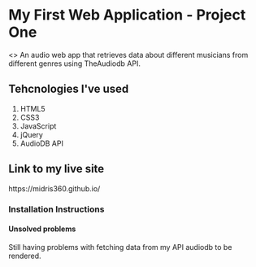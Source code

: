 # My First Web Application - Project One
<>
An audio web app that retrieves data about different musicians from different genres using TheAudiodb API.

## Tehcnologies I've used

1. HTML5
2. CSS3
3. JavaScript
4. jQuery
5. AudioDB API

## Link to my live site

<link>https://midris360.github.io/ </link>

### Installation Instructions



#### Unsolved problems

Still having problems with fetching data from my API audiodb to be rendered.